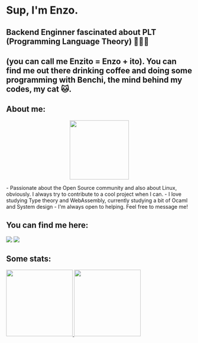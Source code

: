 # Sup, I'm Enzo. 

## Backend Enginner fascinated about PLT (Programming Language Theory) 🤷🏻‍♂️

## (you can call me Enzito = Enzo + ito). You can find me out there drinking coffee and doing some programming with Benchi, the mind behind my codes, my cat 🐱.

## About me:
<p align="center">
  <img src="https://user-images.githubusercontent.com/106115847/171254797-879b392b-9efa-4d8c-899c-1d02e3ff6520.gif" width=160 height=160>
</p>
- Passionate about the Open Source community and also about Linux, obviously. I always try to contribute to a cool project when I can.
- I love studying Type theory and WebAssembly, currently studying a bit of Ocaml and System design
- I'm always open to helping. Feel free to message me!

## You can find me here:

<div>
<a href = "mailto:contato@enzo.ito@madeiramadeira.com.br"><img src="https://img.shields.io/badge/Gmail-D14836?style=for-the-badge&logo=gmail&logoColor=white" target="_blank"></a>
<a href="https://www.linkedin.com/in/enzo-massaki-a36151213/" target="_blank"><img src="https://img.shields.io/badge/-LinkedIn-%230077B5?style=for-the-badge&logo=linkedin&logoColor=white" target="_blank"></a>   
</div>

## Some stats:
<div>
<a href="https://github.com/enzoito">
<img height="180em" src="https://github-readme-stats.vercel.app/api/top-langs/?username=enzoito&layout=compact&langs_count=7&theme=dracula"/>
<img height="180em" src="https://github-readme-stats.vercel.app/api?username=enzoito&show_icons=true&theme=dracula&include_all_commits=true&count_private=true"/>
</div>
